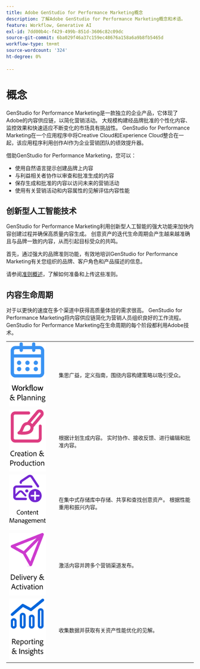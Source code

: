 ```yaml
---
title: Adobe GenStudio for Performance Marketing概念
description: 了解Adobe GenStudio for Performance Marketing概念和术语。
feature: Workflow, Generative AI
exl-id: 7dd00b4c-f429-499b-851d-3606c82c09dc
source-git-commit: 6ba029f46a37c159ec48676a158a6a9b8fb5465d
workflow-type: tm+mt
source-wordcount: '324'
ht-degree: 0%

---
```


# 概念

GenStudio for Performance Marketing是一款独立的企业产品，它体现了Adobe的内容供应链，以简化营销活动。 大规模构建经品牌批准的个性化内容、监控效果和快速适应不断变化的市场具有挑战性。 GenStudio for Performance Marketing在一个应用程序中将Creative Cloud和Experience Cloud整合在一起，该应用程序利用创作AI作为企业营销团队的绩效提升器。

借助GenStudio for Performance Marketing，您可以：

- 使用自然语言提示创建品牌上内容
- 与利益相关者协作以审查和批准生成的内容
- 保存生成和批准的内容以访问未来的营销活动
- 使用有关营销活动和内容属性的见解评估内容性能

## 创新型人工智能技术

GenStudio for Performance Marketing利用创新型人工智能的强大功能来加快内容创建过程并确保高质量内容生成。 创意资产的迭代生命周期会产生越来越准确且与品牌一致的内容，从而引起目标受众的共鸣。

首先，通过强大的品牌准则功能，有效地培训GenStudio for Performance Marketing有关您组织的品牌、客户角色和产品描述的信息。

请参阅[准则概述](../user-guide/guidelines/overview.md)，了解如何准备和上传这些准则。

## 内容生命周期

对于以更快的速度在多个渠道中获得高质量体验的需求很高。 GenStudio for Performance Marketing将内容供应链简化为营销人员组织良好的工作流程。 GenStudio for Performance Marketing在生命周期的每个阶段都利用Adobe技术。

<table style="table-layout:fixed">
<tr style="border: 0;">
    <td style="width: 120px;">
       <img alt="日历" src="../assets/csc-workflow-planning.png" width="100">
    </td>
    <td>
        <p>集思广益，定义指南，围绕内容构建策略以吸引受众。</p>
    </td>
</tr>
<tr style="border: 0;">
    <td style="width: 120px;">
        <img alt="画笔和画布" src="../assets/csc-creation-production.png" width="100">
    </td>
    <td>
        <p>根据计划生成内容。 实时协作、接收反馈、进行编辑和批准内容。</p>
    </td>
</tr>
<tr style="border: 0;">
    <td style="width: 120px;">
        <img alt="图像等" src="../assets/csc-content-mgmt.png" width="100">
    </td>
    <td>
        <p>在集中式存储库中存储、共享和查找创意资产。 根据性能重用和振兴内容。</p>
    </td>
</tr>
<tr style="border: 0;">
    <td style="width: 120px;">
        <img alt="纸飞机" src="../assets/csc-delivery-activation.png" width="100">
    </td>
    <td>
        <p>激活内容并跨多个营销渠道发布。</P>
    </td>
</tr>
<tr style="border: 0;">
    <td style="width: 120px;">
        <img alt="图表" src="../assets/csc-reporting-insights.png" width="100">
    </td>
    <td>
        <p>收集数据并获取有关资产性能优化的见解。</p>
    </td>
</tr>
</table>
